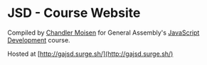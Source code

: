 # JSD - Course Website

Compiled by [Chandler Moisen](http://github.com/cheshireoctopus) for General Assembly's [JavaScript Development](https://generalassemb.ly/education/javascript-development) course.

Hosted at [http://gajsd.surge.sh/](http://gajsd.surge.sh/)
